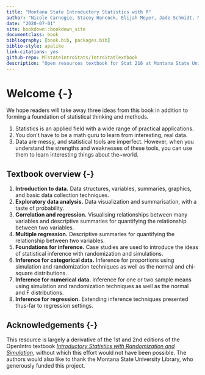 ```yaml
--- 
title: "Montana State Introductory Statistics with R"
author: "Nicole Carnegie, Stacey Hancock, Elijah Meyer, Jade Schmidt, Melinda Yager"
date: "2020-07-01"
site: bookdown::bookdown_site
documentclass: book
bibliography: [book.bib, packages.bib]
biblio-style: apalike
link-citations: yes
github-repo: MTstateIntroStats/IntroStatTextbook
description: "Open resources textbook for Stat 216 at Montana State University"
---
```


# Welcome {-}

We hope readers will take away three ideas from this book in addition to forming a foundation of statistical thinking and methods.

1. Statistics is an applied field with a wide range of practical applications.
2. You don't have to be a math guru to learn from interesting, real data.
3. Data are messy, and statistical tools are imperfect. However, when you understand the strengths and weaknesses of these tools, you can use them to learn interesting things about the~world.


## Textbook overview {-}

1. **Introduction to data.** Data structures, variables, summaries, graphics, and basic data collection techniques.
2. **Exploratory data analysis.** Data visualization and summarisation, with a taste of probability.
3. **Correlation and regression.** Visualising relationships between many variables and descriptive summaries for quantifying the relationship between two variables.
4. **Multiple regression.** Descriptive summaries for quantifying the relationship between two variables.
5. **Foundations for inference.** Case studies are used to introduce the ideas of statistical inference with randomization and simulations. 
6. **Inference for categorical data.** Inference for proportions using simulation and randomization techniques as well as the normal and chi-square distributions.
7. **Inference for numerical data.** Inference for one or two sample means using simulation and randomization techniques as well as the normal and F distributions.
8. **Inference for regression.** Extending inference techniques presented thus-far to regression settings.


## Acknowledgements {-}

This resource is largely a derivative of the 1st and 2nd
editions of the OpenIntro textbook
[_Introductory Statistics with Randomization and Simulation_](https://www.openintro.org/),
without which this
effort would not have been possible. The authors would
also like to thank the Montana State University Library,
who generously funded this project.
